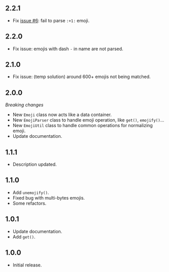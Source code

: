 ## 2.2.1

- Fix [issue #6](https://github.com/petehouston/flutter-emoji/issues/6): fail to parse `:+1:` emoji.

## 2.2.0

- Fix issue: emojis with dash `-` in name are not parsed. 

## 2.1.0

- Fix issue: (temp solution) around 600+ emojis not being matched.

## 2.0.0

*Breaking changes*
- New `Emoji` class now acts like a data container.
- New `EmojiParser` class to handle emoji operation, like `get()`, `emojify()`...
- New `EmojiUtil` class to handle common operations for normalizing emoji.
- Update documentation.

## 1.1.1

- Description updated.

## 1.1.0

- Add `unemojify()`.
- Fixed bug with multi-bytes emojis.
- Some refactors.

## 1.0.1

- Update documentation.
- Add `get()`.

## 1.0.0

* Initial release.
